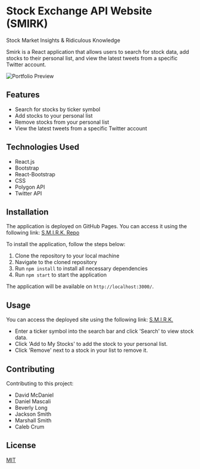 # Stock Exchange API Website (SMIRK)
  Stock Market Insights & Ridiculous Knowledge

Smirk is a React application that allows users to search for stock data, add stocks to their personal list, and view the latest tweets from a specific Twitter account.

![Portfolio Preview](../smirk/smirk/src/assets/smirk.png)

## Features

- Search for stocks by ticker symbol
- Add stocks to your personal list
- Remove stocks from your personal list
- View the latest tweets from a specific Twitter account

## Technologies Used
- React.js
- Bootstrap
- React-Bootstrap
- CSS
- Polygon API
- Twitter API

## Installation

The application is deployed on GitHub Pages. You can access it using the following link: [S.M.I.R.K. Repo](https://github.com/TurboTeam335/smirk)

To install the application, follow the steps below:

1. Clone the repository to your local machine
2. Navigate to the cloned repository
3. Run `npm install` to install all necessary dependencies
4. Run `npm start` to start the application

The application will be available on `http://localhost:3000/`.

## Usage
You can access the deployed site using the following link: [S.M.I.R.K.](https://turboteam335.github.io/smirk/)

- Enter a ticker symbol into the search bar and click 'Search' to view stock data.
- Click 'Add to My Stocks' to add the stock to your personal list.
- Click 'Remove' next to a stock in your list to remove it.

## Contributing

Contributing to this project:

* David McDaniel
* Daniel Mascali
* Beverly Long
* Jackson Smith
* Marshall Smith
* Caleb Crum

## License

[MIT](https://choosealicense.com/licenses/mit/)